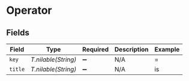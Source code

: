 # Operator


## Fields

| Field               | Type                | Required            | Description         | Example             |
| ------------------- | ------------------- | ------------------- | ------------------- | ------------------- |
| `key`               | *T.nilable(String)* | :heavy_minus_sign:  | N/A                 | =                   |
| `title`             | *T.nilable(String)* | :heavy_minus_sign:  | N/A                 | is                  |